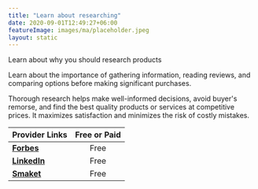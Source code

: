 ```yaml
---
title: "Learn about researching"
date: 2020-09-01T12:49:27+06:00
featureImage: images/ma/placeholder.jpeg
layout: static
---
```


Learn about why you should research products

Learn about the importance of gathering information, reading reviews, and comparing options before making significant purchases.

Thorough research helps make well-informed decisions, avoid buyer's remorse, and find the best quality products or services at competitive prices. It maximizes satisfaction and minimizes the risk of costly mistakes.

| Provider Links      | Free or Paid  |  
| :-----------          | :--------------:      |  
| [**Forbes**](https://www.forbes.com/sites/theyec/2020/03/11/14-things-to-consider-before-making-a-major-purchase/?sh=148fe5b3674c) | Free | 
| [**LinkedIn**](https://www.linkedin.com/pulse/what-importance-research-before-purchasing-materials-amin-mirsepasi/) | Free  | 
| [**Smaket**](https://smaket.org/blog/why-should-consumers-always-do-their-research-before-purchasing-a-product/) | Free  | 
  

<br/><br/>






